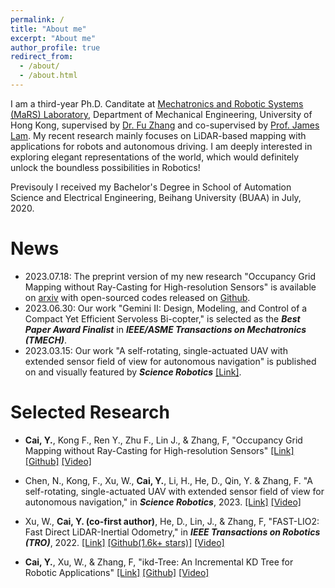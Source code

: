 ```yaml
---
permalink: /
title: "About me"
excerpt: "About me"
author_profile: true
redirect_from: 
  - /about/
  - /about.html
---
```


I am a third-year Ph.D. Canditate at [Mechatronics and Robotic Systems (MaRS) Laboratory](https://mars.hku.hk/), Department of Mechanical Engineering, University of Hong Kong, supervised by [Dr. Fu Zhang](https://www.mech.hku.hk/academic-staff/Zhang-F) and co-supervised by [Prof. James Lam](https://meweb.hku.hk/jlam/). My recent research mainly focuses on LiDAR-based mapping with applications for robots and autonomous driving. I am deeply interested in exploring elegant representations of the world, which would definitely unlock the boundless possibilities in Robotics!

Previsouly I received my Bachelor's Degree in School of Automation Science and Electrical Engineering, Beihang University (BUAA) in July, 2020. 

# News
- 2023.07.18: The preprint version of my new research "Occupancy Grid Mapping without Ray-Casting for High-resolution Sensors" is available on [arxiv](https://arxiv.org/abs/2307.08493) with open-sourced codes released on [Github](https://github.com/hku-mars/D-Map).
- 2023.06.30: Our work "Gemini II: Design, Modeling, and Control of a Compact Yet Efficient Servoless Bi-copter," is selected as the ***Best Paper Award Finalist*** in ***IEEE/ASME Transactions on Mechatronics (TMECH)***.
- 2023.03.15: Our work "A self-rotating, single-actuated UAV with extended sensor field of view for autonomous navigation" is published on and visually featured by ***Science Robotics*** [[Link]](https://mars.hku.hk/papers/scirobotics.ade4538_.pdf).



# Selected Research
- **Cai, Y.**, Kong F., Ren Y., Zhu F., Lin J., & Zhang, F, "Occupancy Grid Mapping without Ray-Casting for High-resolution Sensors" [[Link]](https://arxiv.org/abs/2307.08493) [[Github]](https://github.com/hku-mars/D-Map) [[Video]](https://www.youtube.com/watch?v=m5QQPbkYYnA)
- Chen, N., Kong, F., Xu, W., **Cai, Y.**, Li, H., He, D., Qin, Y. & Zhang, F. "A self-rotating, single-actuated UAV with extended sensor field of view for autonomous navigation," in ***Science Robotics***, 2023. [[Link]](https://mars.hku.hk/papers/scirobotics.ade4538_.pdf) [[Video]](https://www.youtube.com/watch?v=lrEJnJrRJsQ)

- Xu, W., **Cai, Y. (co-first author)**, He, D., Lin, J., & Zhang, F, "FAST-LIO2: Fast Direct LiDAR-Inertial Odometry," in ***IEEE Transactions on Robotics (TRO)***, 2022. [[Link]](https://ieeexplore.ieee.org/document/9697912y) [[Github(1.6k+ stars)]](https://github.com/hku-mars/FAST_LIO) [[Video]](https://www.youtube.com/watch?v=2OvjGnxszf8)
- **Cai, Y.**, Xu, W., & Zhang, F, "ikd-Tree: An Incremental KD Tree for Robotic Applications" [[Link]](https://arxiv.org/pdf/2102.10808.pdf) [[Github]](https://github.com/hku-mars/ikd-Tree) [[Video]](https://www.youtube.com/watch?v=ueOunk03zxA)
